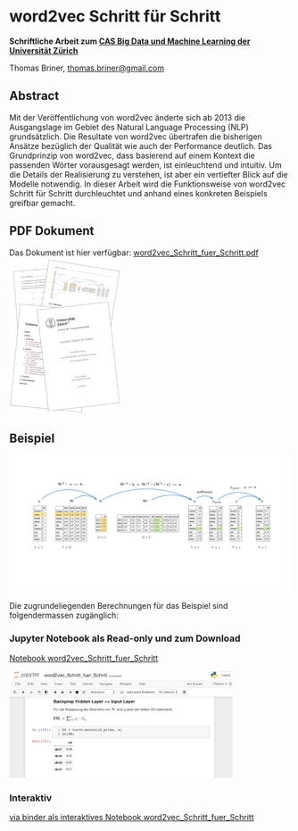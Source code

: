 # word2vec Schritt für Schritt

**Schriftliche Arbeit zum [CAS Big Data und Machine Learning der Universität Zürich](http://www.ifi.uzh.ch/de/studies/cas.html)**

Thomas Briner, thomas.briner@gmail.com

## Abstract

Mit der Veröffentlichung von word2vec änderte sich ab 2013 die Ausgangslage im Gebiet des Natural Language Processing (NLP) grundsätzlich. Die Resultate von word2vec übertrafen die bisherigen Ansätze bezüglich der Qualität wie auch der Performance deutlich. Das Grundprinzip von word2vec, dass basierend auf einem Kontext die passenden Wörter vorausgesagt werden, ist einleuchtend und intuitiv. Um die Details der Realisierung zu verstehen, ist aber ein vertiefter Blick auf die Modelle notwendig. In dieser Arbeit wird die Funktionsweise von word2vec Schritt für Schritt durchleuchtet und anhand eines konkreten Beispiels greifbar gemacht.

## PDF Dokument

Das Dokument ist hier verfügbar: [word2vec_Schritt_fuer_Schritt.pdf](https://github.com/thomasbriner/word2vec-Schritt-fuer-Schritt/raw/master/word2vec_Schritt_fuer_Schritt.pdf)
<br>
<a href="https://github.com/thomasbriner/word2vec-Schritt-fuer-Schritt/raw/master/word2vec_Schritt_fuer_Schritt.pdf">
<img src="https://github.com/thomasbriner/word2vec-Schritt-fuer-Schritt/blob/master/images/pdf_icon.jpg" width="200" height="280" title="PDF Dokument">
</a>



## Beispiel

<img src="https://github.com/thomasbriner/word2vec-Schritt-fuer-Schritt/raw/master/images/forward.png" width="700" height="245" title="Beispiel">

Die zugrundeliegenden Berechnungen für das Beispiel sind folgendermassen zugänglich:

### Jupyter Notebook als Read-only und zum Download
[Notebook word2vec_Schritt_fuer_Schritt](https://github.com/thomasbriner/word2vec-Schritt-fuer-Schritt/blob/master/word2vec_Schritt_fuer_Schritt.ipynb)

<img src="https://github.com/thomasbriner/word2vec-Schritt-fuer-Schritt/blob/master/images/Ausschnitt_Notebook.png" width="400" height="192" title="Jupyter Notebook">


### Interaktiv
[via binder als interaktives Notebook word2vec_Schritt_fuer_Schritt](https://mybinder.org/v2/gh/thomasbriner/word2vec-Schritt-fuer-Schritt/master?filepath=word2vec_Schritt_fuer_Schritt.ipynb)

